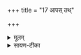 +++
title = "17 आपस् तथ्"

+++


<details><summary>मूलम्</summary>

आप॒स्तथ्स॒त्यमाभ॑रन्न् ।  
यशो॑ य॒ज्ञस्य॒ दख्षि॑णाम् ।  
अ॒सौ मे॒ काम॒स्समृ॑द्ध्यताम् ।  
न हि स्पश॒मवि॑दन्न॒न्यम॒स्मात् ।
</details>

<details><summary>सायण-टीका</summary>

20अथ विंशीमाह - **यज्ञस्य दक्षिणां** यज्ञसंबन्धिदक्षिणारूपं **यशः** यशसः कारणं तत्कन्यारूपं वस्तु आपः **सत्यम् आभरन्** अब्देवता अवश्यमानयन् ।  
तस्माद् असौ पुत्रोत्पादनरूपो **मे कामः समृध्यतां** समृद्धो भवतु ।
</details>